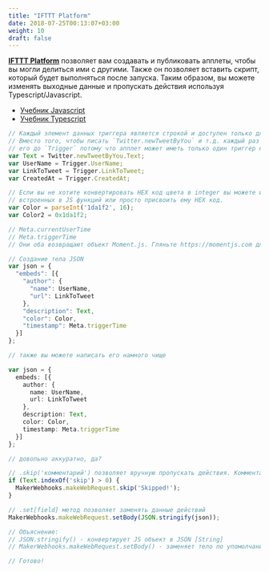 ```yaml
---
title: "IFTTT Platform"
date: 2018-07-25T00:13:07+03:00
weight: 10
draft: false
---
```

[**IFTTT Platform**](https://platform.ifttt.com/maker) позволяет вам создавать и публиковать апплеты, чтобы вы могли делиться ими с другими. Также он позволяет вставить скрипт, который будет выполняться после запуска. Таким образом, вы можете изменять выходные данные и пропускать действия используя Typescript/Javascript.

* [Учебник Javascript](https://learnxinyminutes.com/docs/ru-ru/javascript-ru/)
* [Учебник Typescript](https://learnxinyminutes.com/docs/ru-ru/typescript-ru/)

```typescript
// Каждый элемент данных триггера является строкой и доступен только для чтения, без исключений.
// Вместо того, чтобы писать `Twitter.newTweetByYou` и т.д. каждый раз вы можете сократить
// его до `Trigger` потому что апплет может иметь только один триггер на данный момент.
var Text = Twitter.newTweetByYou.Text;
var UserName = Trigger.UserName;
var LinkToTweet = Trigger.LinkToTweet;
var CreatedAt = Trigger.CreatedAt;

// Если вы не хотите конвертировать HEX код цвета в integer вы можете использовать одну из
// встроенных в JS функций или просто присвоить ему HEX код.
var Color = parseInt('1da1f2', 16);
var Color2 = 0x1da1f2;

// Meta.currentUserTime
// Meta.triggerTime
// Они оба возвращают объект Moment.js. Гляньте https://momentjs.com для дополнительной информации ;)

// Создание тела JSON
var json = {
  "embeds": [{
    "author": {
      "name": UserName,
      "url": LinkToTweet
    },
    "description": Text,
    "color": Color,
    "timestamp": Meta.triggerTime
  }]
};

// также вы можете написать его намного чище

var json = {
  embeds: [{
    author: {
      name: UserName,
      url: LinkToTweet
    },
    description: Text,
    color: Color,
    timestamp: Meta.triggerTime
  }]
};

// довольно аккуратно, да?

// .skip('комментарий') позволяет вручную пропускать действия. Комментарий будет отображаться в логах как причина..
if (Text.indexOf('skip') > 0) {
  MakerWebhooks.makeWebRequest.skip('Skipped!');
}

// .set[field] метод позволяет заменять данные действий
MakerWebhooks.makeWebRequest.setBody(JSON.stringify(json));

// Объяснение:
// JSON.stringify() - конвертирует JS объект в JSON [String]
// MakerWebhooks.makeWebRequest.setBody() - заменяет тело по упомолчанию на пользовательское

// Готово!
```
